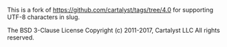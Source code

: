 This is a fork of https://github.com/cartalyst/tags/tree/4.0 for supporting UTF-8 characters in slug.

The BSD 3-Clause 
License Copyright (c) 2011-2017, Cartalyst LLC 
All rights reserved.